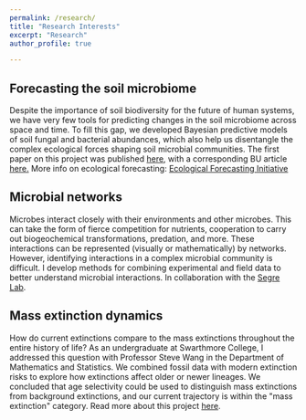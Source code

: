 ```yaml
---
permalink: /research/
title: "Research Interests"
excerpt: "Research"
author_profile: true

---
```


## Forecasting the soil microbiome
Despite the importance of soil biodiversity for the future of human systems, we have very few tools for predicting changes in the soil microbiome across space and time. To fill this gap, we developed Bayesian predictive models of soil fungal and bacterial abundances, which also help us disentangle the complex ecological forces shaping soil microbial communities. The first paper on this project was published [here](https://www.nature.com/articles/s41559-021-01445-9), with a corresponding BU article [here.](https://phys.org/news/2021-06-scientists-underground-mystery-microbes.html) More info on ecological forecasting: [Ecological Forecasting Initiative](https://ecoforecast.org/)

## Microbial networks
Microbes interact closely with their environments and other microbes. This can take the form of fierce competition for nutrients, cooperation to carry out biogeochemical transformations, predation, and more. These interactions can be represented (visually or mathematically) by networks. However, identifying interactions in a complex microbial community is difficult. I develop methods for combining experimental and field data to better understand microbial interactions. In collaboration with the [Segre Lab](https://www.bu.edu/segrelab/). 

## Mass extinction dynamics 
How do current extinctions compare to the mass extinctions throughout the entire history of life? As an undergraduate at Swarthmore College, I addressed this question with Professor Steve Wang in the Department of Mathematics and Statistics. We combined fossil data with modern extinction risks to explore how extinctions affect older or newer lineages. We concluded that age selectivity could be used to distinguish mass extinctions from background extinctions, and our current trajectory is within the "mass extinction" category. Read more about this project [here](https://www.swarthmore.edu/news-events/decoding-extinction).
